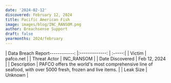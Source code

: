```yaml
---
date: '2024-02-12'
discovered: February 12, 2024
title: Pacific American Fish
image: images/blog/INC_RANSOM.png
author: Breachsense Support
draft: false
yearmonths: 2024/february
---
```


| Data Breach Report------------:     |:-------------:    | :-----:|
| Victim      | pafco.net      | 
| Threat Actor      | INC_RANSOM      | 
| Date Discovered      | Feb 12, 2024      | 
| Description      | PAFCO offers the world's most comprehensive line of seafood, with over 5000 fresh, frozen and live items.      | 
| Leak Size      | Unknown      | 

